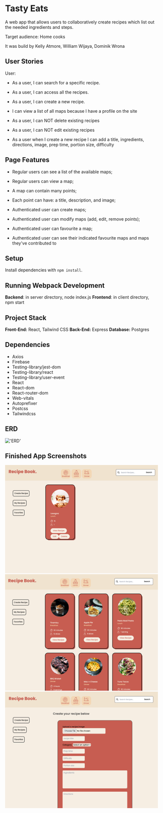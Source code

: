 Tasty Eats 
=========

A web app that allows users to collaboratively create recipes which list out the needed ingredients and steps. 

Target audience: Home cooks 

It was build by Kelly Atmore, William Wijaya, Dominik Wrona 


## User Stories

User:
- As a user, I can search for a specific recipe. 

- As a user, I can access all the recipes. 

- As a user, I can create a new recipe. 

- I can view a list of all maps because I have a profile on the site

- As a user, I can NOT delete existing recipes

- As a user, I can NOT edit existing recipes 
 
- As a user when I create a new recipe I can add a title, ingredients, directions, image, prep time, portion size, difficulty

## Page Features 

- Regular users can see a list of the available maps;

- Regular users can view a map;

- A map can contain many points;

- Each point can have: a title, description, and image;

- Authenticated user can create maps;

- Authenticated user can modify maps (add, edit, remove points);

- Authenticated user can favourite a map;

- Authenticated user can see their indicated favourite maps and maps they've contributed to


## Setup
Install dependencies with `npm install`.

## Running Webpack Development
**Backend**: in server directory, node index.js
**Frontend**: in client directory, npm start


## Project Stack
__Front-End:__ React, Tailwind CSS
__Back-End:__ Express
__Database:__ Postgres

## Dependencies

- Axios
- Firebase
- Testing-library/jest-dom
- Testing-library/react
- Testing-library/user-event
- React
- React-dom
- React-router-dom
- Web-vitals
- Autoprefixer
- Postcss
- Tailwindcss
 
## ERD

!['ERD'](client/src/docs/ERD.png)

## Finished App Screenshots
![Screenshot](https://github.com/icoolww/tasty-eats/blob/main/client/public/docs/my%20recipe%20page.png)
![Screenshot](https://github.com/icoolww/tasty-eats/blob/main/client/public/docs/main%20page.png)
![Screenshot](https://github.com/icoolww/tasty-eats/blob/main/client/public/docs/create%20recipe%20page.png)



